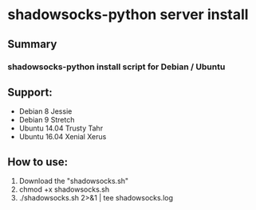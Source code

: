 # shadowsocks-python server install
## Summary
### shadowsocks-python install script for Debian / Ubuntu
## Support: 
* Debian 8 Jessie
* Debian 9 Stretch
* Ubuntu 14.04 Trusty Tahr
* Ubuntu 16.04 Xenial Xerus
## How to use:
1. Download the "shadowsocks.sh"
2. chmod +x shadowsocks.sh
3. ./shadowsocks.sh 2>&1 | tee shadowsocks.log
